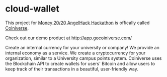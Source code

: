 cloud-wallet
============
This project for [Money 20/20 AngelHack Hackathon](http://www.hackathon.io/money20-20-hackathon) is offically called [Coiniverse](http://www.hackathon.io/projects/5600).  

Check out our demo product at http://app.gocoiniverse.com/

Create an internal currency for your university or company! We provide an internal economy as a service. We create a cryptocurrency for your organization, similar to a University campus points system. Coiniverse uses the Blockchain API to create wallets for users' Bitcoin and allow users to keep track of their transactions in a beautiful, user-friendly way.
